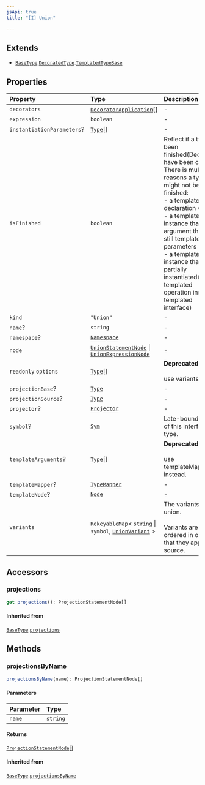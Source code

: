 ```yaml
---
jsApi: true
title: "[I] Union"

---
```

## Extends

- [`BaseType`](Interface.BaseType.md).[`DecoratedType`](Interface.DecoratedType.md).[`TemplatedTypeBase`](Interface.TemplatedTypeBase.md)

## Properties

| Property | Type | Description |
| :------ | :------ | :------ |
| `decorators` | [`DecoratorApplication`](Interface.DecoratorApplication.md)[] | - |
| `expression` | `boolean` | - |
| `instantiationParameters`? | [`Type`](Type.Type.md)[] | - |
| `isFinished` | `boolean` | Reflect if a type has been finished(Decorators have been called).<br />There is multiple reasons a type might not be finished:<br />- a template declaration will not<br />- a template instance that argument that are still template parameters<br />- a template instance that is only partially instantiated(like a templated operation inside a templated interface) |
| `kind` | `"Union"` | - |
| `name`? | `string` | - |
| `namespace`? | [`Namespace`](Interface.Namespace.md) | - |
| `node` | [`UnionStatementNode`](Interface.UnionStatementNode.md) \| [`UnionExpressionNode`](Interface.UnionExpressionNode.md) | - |
| `readonly` `options` | [`Type`](Type.Type.md)[] | **Deprecated**<br /><br />use variants |
| `projectionBase`? | [`Type`](Type.Type.md) | - |
| `projectionSource`? | [`Type`](Type.Type.md) | - |
| `projector`? | [`Projector`](Interface.Projector.md) | - |
| `symbol`? | [`Sym`](Interface.Sym.md) | Late-bound symbol of this interface type. |
| `templateArguments`? | [`Type`](Type.Type.md)[] | **Deprecated**<br /><br />use templateMapper instead. |
| `templateMapper`? | [`TypeMapper`](Interface.TypeMapper.md) | - |
| `templateNode`? | [`Node`](Type.Node.md) | - |
| `variants` | `RekeyableMap`< `string` \| `symbol`, [`UnionVariant`](Interface.UnionVariant.md) \> | The variants of the union.<br /><br />Variants are ordered in order that they appear in source. |

## Accessors

### projections

```ts
get projections(): ProjectionStatementNode[]
```

#### Inherited from

[`BaseType`](Interface.BaseType.md).[`projections`](Interface.BaseType.md#projections)

## Methods

### projectionsByName

```ts
projectionsByName(name): ProjectionStatementNode[]
```

#### Parameters

| Parameter | Type |
| :------ | :------ |
| `name` | `string` |

#### Returns

[`ProjectionStatementNode`](Interface.ProjectionStatementNode.md)[]

#### Inherited from

[`BaseType`](Interface.BaseType.md).[`projectionsByName`](Interface.BaseType.md#projectionsbyname)
